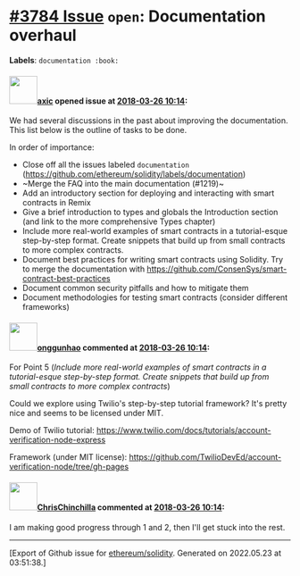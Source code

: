 # [\#3784 Issue](https://github.com/ethereum/solidity/issues/3784) `open`: Documentation overhaul
**Labels**: `documentation :book:`


#### <img src="https://avatars.githubusercontent.com/u/20340?v=4" width="50">[axic](https://github.com/axic) opened issue at [2018-03-26 10:14](https://github.com/ethereum/solidity/issues/3784):

We had several discussions in the past about improving the documentation. This list below is the outline of tasks to be done.

In order of importance:
- Close off all the issues labeled `documentation` (https://github.com/ethereum/solidity/labels/documentation)
- ~Merge the FAQ into the main documentation (#1219)~
- Add an introductory section for deploying and interacting with smart contracts in Remix
- Give a brief introduction to types and globals the Introduction section (and link to the more
comprehensive Types chapter)
- Include more real-world examples of smart contracts in a tutorial-esque step-by-step format.
Create snippets that build up from small contracts to more complex contracts.
- Document best practices for writing smart contracts using Solidity. Try to merge the documentation with https://github.com/ConsenSys/smart-contract-best-practices
- Document common security pitfalls and how to mitigate them
- Document methodologies for testing smart contracts (consider different frameworks)


#### <img src="https://avatars.githubusercontent.com/u/518024?u=727e2d4f4ac195198418203db6111a1fa2f123a2&v=4" width="50">[onggunhao](https://github.com/onggunhao) commented at [2018-03-26 10:14](https://github.com/ethereum/solidity/issues/3784#issuecomment-376819259):

For Point 5 (_Include more real-world examples of smart contracts in a tutorial-esque step-by-step format. Create snippets that build up from small contracts to more complex contracts_)

Could we explore using Twilio's step-by-step tutorial framework? It's pretty nice and seems to be licensed under MIT.

Demo of Twilio tutorial:
https://www.twilio.com/docs/tutorials/account-verification-node-express

Framework (under MIT license): 
https://github.com/TwilioDevEd/account-verification-node/tree/gh-pages

#### <img src="https://avatars.githubusercontent.com/u/42080?u=37db5129c5c71d0293952c8a1a2ef1c181e0e1d6&v=4" width="50">[ChrisChinchilla](https://github.com/ChrisChinchilla) commented at [2018-03-26 10:14](https://github.com/ethereum/solidity/issues/3784#issuecomment-414996250):

I am making good progress through 1 and 2, then I'll get stuck into the rest.


-------------------------------------------------------------------------------



[Export of Github issue for [ethereum/solidity](https://github.com/ethereum/solidity). Generated on 2022.05.23 at 03:51:38.]

